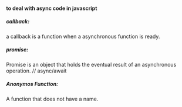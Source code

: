 #### to deal with async code in javascript

##### callback:

a callback is a function when a asynchronous function is ready.

##### promise:

Promise is an object that holds the eventual result of an asynchronous operation.
// async/await

##### Anonymos Function:

A function that does not have a name.
